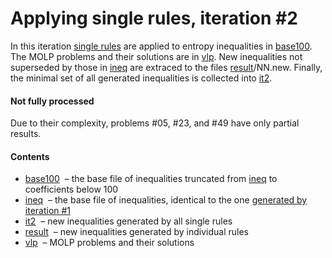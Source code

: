 Applying single rules, iteration \#2
====================================

In this iteration [single rules](../rules.txt) are applied to entropy 
inequalities in [base100](base100.txt). The MOLP problems and their
solutions are in [vlp](vlp). New inequalities not superseded by those in 
[ineq](ineq.txt) are extraced to the files [result](result)/NN.new.
Finally, the minimal set of all generated inequalities is collected into
[it2](it2.txt).

#### Not fully processed

Due to their complexity, problems #05, #23, and #49 have only partial results.

#### Contents

* [base100](base100.txt) &nbsp;&ndash; the base file of inequalities 
  truncated from [ineq](ineq.txt) to coefficients below 100
* [ineq](ineq.txt) &nbsp;&ndash; the base file of inequalities,
  identical to the one [generated by iteration #1](../../iter1/it1.txt)
* [it2](it2.txt) &nbsp;&ndash; new inequalities generated by all single rules
* [result](result) &nbsp;&ndash; new inequalities generated by individual rules
* [vlp](vlp) &nbsp;&ndash; MOLP problems and their solutions



